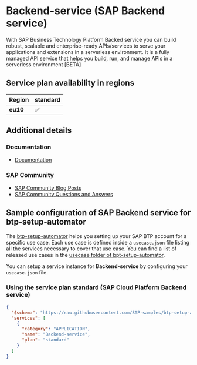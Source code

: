 # Backend-service (SAP Backend service)

With SAP Business Technology Platform Backed service you can build robust, scalable and enterprise-ready APIs/services to serve your applications and extensions in a serverless environment. It is a fully managed API service that helps you build, run, and manage APIs in a serverless environment [BETA]

## Service plan availability in regions

| Region | standard |
|--------|----------|
|  **eu10** | ✅ |

## Additional details
### Documentation

- [Documentation](https://help.sap.com/viewer/70dea311943a4ab99f903ccc584225f6/Cloud/en-US)

### SAP Community

- [SAP Community Blog Posts](https://community.sap.com/search/?ct=blog&q=SAP%20Backend%20service)
- [SAP Community Questions and Answers](https://community.sap.com/search/?ct=qa&q=SAP%20Backend%20service)

## Sample configuration of **SAP Backend service** for btp-setup-automator

The [btp-setup-automator](https://github.com/SAP-samples/btp-setup-automator) helps you setting up your SAP BTP account for a specific use case. Each use case is defined inside a `usecase.json` file listing all the services necessary to cover that use case. You can find a list of released use cases in the [usecase folder of bpt-setup-automator](https://github.com/SAP-samples/btp-setup-automator/tree/main/usecases).

You can setup a service instance for **Backend-service** by configuring your `usecase.json` file.

### Using the service plan **standard** (SAP Cloud Platform Backend service)

```json
{
  "$schema": "https://raw.githubusercontent.com/SAP-samples/btp-setup-automator/main/libs/btpsa-usecase.json",
  "services": [
    {
      "category": "APPLICATION",
      "name": "Backend-service",
      "plan": "standard"
    }
  ]
}
```
